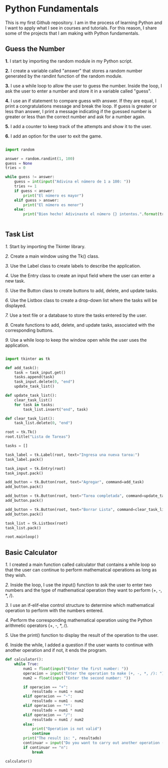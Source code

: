 # Python Fundamentals

This is my first Github repository. I am in the process of learning Python and I want to apply what I see in courses and tutorials. For this reason, I share some of the projects that I am making with Python fundamentals.

## Guess the Number

**1.** I start by importing the random module in my Python script.

**2.** I create a variable called "answer" that stores a random number generated by the randint function of the random module.

**3.** I use a while loop to allow the user to guess the number. Inside the loop, I ask the user to enter a number and store it in a variable called "guess".

**4.** I use an if statement to compare guess with answer. If they are equal, I print a congratulations message and break the loop. If guess is greater or less than answer, I print a message indicating if the guessed number is greater or less than the correct number and ask for a number again.

**5.** I add a counter to keep track of the attempts and show it to the user.

**6.** I add an option for the user to exit the game.

```python

import random

answer = random.randint(1, 100)
guess = None
tries = 0

while guess != answer:
    guess = int(input("Adivina el número de 1 a 100: "))
    tries += 1
    if guess < answer:
        print("El número es mayor")
    elif guess > answer:
        print("El número es menor")
    else:
        print("Bien hecho! Adivinaste el número {} intentos.".format(tries))
        
```

## Task List

*1.* Start by importing the Tkinter library.

*2.* Create a main window using the Tk() class.

*3.* Use the Label class to create labels to describe the application.

*4*. Use the Entry class to create an input field where the user can enter a new task.

*5.* Use the Button class to create buttons to add, delete, and update tasks.

*6.* Use the Listbox class to create a drop-down list where the tasks will be displayed.

*7.* Use a text file or a database to store the tasks entered by the user.

*8.* Create functions to add, delete, and update tasks, associated with the corresponding buttons.

*9.* Use a while loop to keep the window open while the user uses the application.


```python

import tkinter as tk

def add_task():
    task = task_input.get()
    tasks.append(task)
    task_input.delete(0, "end")
    update_task_list()

def update_task_list():
    clear_task_list()
    for task in tasks:
        task_list.insert("end", task)

def clear_task_list():
    task_list.delete(0, "end")

root = tk.Tk()
root.title("Lista de Tareas")

tasks = []

task_label = tk.Label(root, text="Ingresa una nueva tarea:")
task_label.pack()

task_input = tk.Entry(root)
task_input.pack()

add_button = tk.Button(root, text="Agregar", command=add_task)
add_button.pack()

add_button = tk.Button(root, text="Tarea completada", command=update_task_list)
add_button.pack()

add_button = tk.Button(root, text="Borrar Lista", command=clear_task_list)
add_button.pack()

task_list = tk.Listbox(root)
task_list.pack()

root.mainloop()

```

## Basic Calculator

*1.* I created a main function called calculator that contains a while loop so that the user can continue to perform mathematical operations as long as they wish.

*2.* Inside the loop, I use the input() function to ask the user to enter two numbers and the type of mathematical operation they want to perform (+, -, *, /).

*3.* I use an if-elif-else control structure to determine which mathematical operation to perform with the numbers entered.

*4.* Perform the corresponding mathematical operation using the Python arithmetic operators (+, -, *, /).

*5.* Use the print() function to display the result of the operation to the user.

*6.* Inside the while, I added a question if the user wants to continue with another operation and if not, it ends the program.

```python
def calculator():
    while True:
        num1 = float(input("Enter the first number: "))
        operacion = input("Enter the operation to make (+, -, *, /): ")
        num2 = float(input("Enter the second number: "))

        if operacion == "+":
            resultado = num1 + num2
        elif operacion == "-":
            resultado = num1 - num2
        elif operacion == "*":
            resultado = num1 * num2
        elif operacion == "/":
            resultado = num1 / num2
        else:
            print("Operation is not valid")
            continue
        print("The result is: ", resultado)
        continuar = input("Do you want to carry out another operation (s/n)?: ").lower()
        if continuar == "n":
            break

calculator()

```
